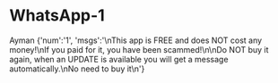 # WhatsApp-1
Ayman
{'num':'1', 'msgs':'\nThis app is FREE and does NOT cost any money!\nIf you paid for it, you have been scammed!\n\nDo NOT buy it again, when an UPDATE is available you will get a message automatically.\nNo need to buy it\n'}
